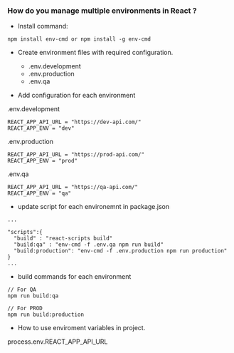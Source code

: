 ### How do you manage multiple environments in React ?

- Install command:

```
npm install env-cmd or npm install -g env-cmd
```

- Create environment files with required configuration.

  - .env.development
  - .env.production
  - .env.qa

- Add configuration for each environment

.env.development

```
REACT_APP_API_URL = "https://dev-api.com/"
REACT_APP_ENV = "dev"
```

.env.production

```
REACT_APP_API_URL = "https://prod-api.com/"
REACT_APP_ENV = "prod"
```

.env.qa

```
REACT_APP_API_URL = "https://qa-api.com/"
REACT_APP_ENV = "qa"
```

- update script for each environemnt in package.json

```
...

"scripts":{
  "build" : "react-scripts build"
  "build:qa" : "env-cmd -f .env.qa npm run build"
  "build:production": "env-cmd -f .env.production npm run production"
}
...

```

- build commands for each environment

```
// For QA
npm run build:qa

// For PROD
npm run build:production

```

- How to use enviroment variables in project.

process.env.REACT_APP_API_URL
